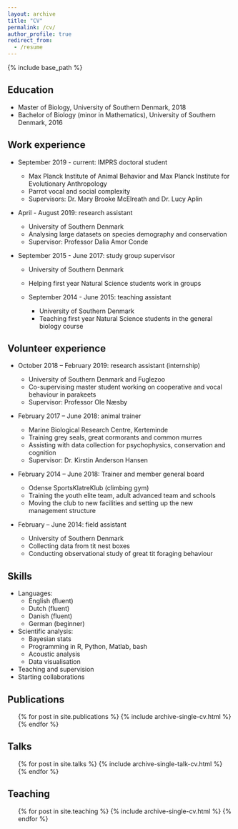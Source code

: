 ```yaml
---
layout: archive
title: "CV"
permalink: /cv/
author_profile: true
redirect_from:
  - /resume
---
```


{% include base_path %}

## Education

* Master of Biology, University of Southern Denmark, 2018
* Bachelor of Biology (minor in Mathematics), University of Southern Denmark, 2016

## Work experience

* September 2019 - current: IMPRS doctoral student
  * Max Planck Institute of Animal Behavior and Max Planck Institute for Evolutionary Anthropology
  * Parrot vocal and social complexity
  * Supervisors: Dr. Mary Brooke McElreath and Dr. Lucy Aplin

* April - August 2019: research assistant
  * University of Southern Denmark
  * Analysing large datasets on species demography and conservation
  * Supervisor: Professor Dalia Amor Conde

* September 2015 - June 2017: study group supervisor
  * University of Southern Denmark
  * Helping first year Natural Science students work in groups

  * September 2014 - June 2015: teaching assistant
    * University of Southern Denmark
    * Teaching first year Natural Science students in the general biology course

## Volunteer experience

* October 2018 – February 2019: research assistant (internship)
  * University of Southern Denmark and Fuglezoo
  * Co-supervising master student working on cooperative and vocal behaviour in parakeets
  * Supervisor: Professor Ole Næsby

* February 2017 – June 2018: animal trainer
  * Marine Biological Research Centre, Kerteminde
  * Training grey seals, great cormorants and common murres
  * Assisting with data collection for psychophysics, conservation and cognition
  * Supervisor: Dr. Kirstin Anderson Hansen

* February 2014 – June 2018: Trainer and member general board
  * Odense SportsKlatreKlub (climbing gym)
  * Training the youth elite team, adult advanced team and schools
  * Moving the club to new facilities and setting up the new management structure

* February – June 2014: field assistant
  * University of Southern Denmark
  * Collecting data from tit nest boxes
  * Conducting observational study of great tit foraging behaviour

## Skills

* Languages:
  * English (fluent)
  * Dutch (fluent)
  * Danish (fluent)
  * German (beginner)
* Scientific analysis:
  * Bayesian stats
  * Programming in R, Python, Matlab, bash
  * Acoustic analysis
  * Data visualisation
* Teaching and supervision
* Starting collaborations

## Publications

  <ul>{% for post in site.publications %}
    {% include archive-single-cv.html %}
  {% endfor %}</ul>

## Talks

  <ul>{% for post in site.talks %}
    {% include archive-single-talk-cv.html %}
  {% endfor %}</ul>

## Teaching

  <ul>{% for post in site.teaching %}
    {% include archive-single-cv.html %}
  {% endfor %}</ul>
